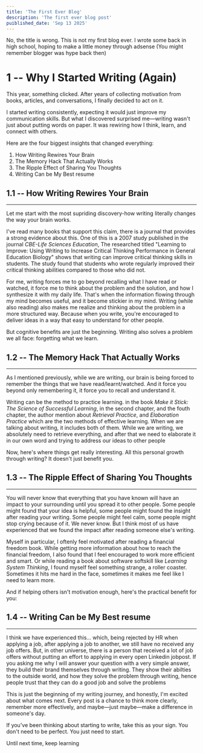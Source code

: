 ```yaml
---
title: 'The First Ever Blog'
description: 'The first ever blog post'
puiblished_date: 'Sep 13 2025'
---
```


No, the title is wrong. This is not my first blog ever. I wrote some back in high school, hoping to make a little money through adsense (You might remember blogger was hype back then)

# 1 -- Why I Started Writing (Again)

This year, something clicked. After years of collecting motivation from books, articles, and conversations, I finally decided to act on it.

I started writing consistently, expecting it would just improve my communication skills. But what I discovered surprised me—writing wasn't just about putting words on paper. It was rewiring how I think, learn, and connect with others.

Here are the four biggest insights that changed everything:

1. How Writing Rewires Your Brain
2. The Memory Hack That Actually Works
3. The Ripple Effect of Sharing You Thoughts
4. Writing Can be My Best resume

## 1.1 -- How Writing Rewires Your Brain

<hr />

Let me start with the most supriding discovery-how writing literally changes the way your brain works.

I've read many books that support this claim, there is a journal that provides a strong evidence about this. One of this is a 2007 study published in the journal _CBE-Life Sciences Education_, The researched titled "Learning to Improve: Using Writing to Increase Critical Thinking Performance in General Education Biology" shows that writing can improve critical thinking skills in students. The study found that students who wrote regularly improved their critical thinking abilities compared to those who did not.

For me, writing forces me to go beyond recalling what I have read or watched, it force me to think about the problem and the solution, and how I synthesize it with my daily life. That's when the information flowing through my mind becomes useful, and it become stickier in my mind. Writing (while also reading) also makes me realize and thinking about the problem in a more structured way. Because when you write, you're encouraged to deliver ideas in a way that easy to understand for other people.

But cognitive benefits are just the beginning. Writing also solves a problem we all face: forgetting what we learn.

## 1.2 -- The Memory Hack That Actually Works

<hr />

As I mentioned previously, while we are writing, our brain is being forced to remember the things that we have read/learnt/watched. And it force you beyond only remembering it, it force you to recall and understand it.

Writing can be the method to practice learning. in the book _Make it Stick: The Science of Successful Learning_, in the second chapter, and the fouth chapter, the author mention about _Retrieval Practice_, and _Elaboration Practice_ which are the two methods of effective learning. When we are talking about writing, it includes both of them. While we are writing, we absolutely need to retrieve everything, and after that we need to elaborate it in our own word and trying to address our ideas to other people

Now, here's where things get really interesting. All this personal growth through writing? It doesn't just benefit you.

## 1.3 -- The Ripple Effect of Sharing You Thoughts

<hr />

You will never know that everything that you have known will have an impact to your surrounding until you spread it to other people. Some people might found that your idea is helpful, some people might found the insight after reading your writing. Some people might feel calm, some people might stop crying because of it. We never know. But I think most of us have experienced that we found the impact after reading someone else's writing.

Myself in particular, I oftenly feel motivated after reading a financial freedom book. While getting more information about how to reach the financial freedom, I also found that I feel encouraged to work more efficient and smart. Or while reading a book about software softskill like _Learning System Thinking_, I found myself feel something strange, a roller coaster. Sometimes it hits me hard in the face, sometimes it makes me feel like I need to learn more.

And if helping others isn't motivation enough, here's the practical benefit for you:

## 1.4 -- Writing Can be My Best resume

<hr />

I think we have experienced this... which, being rejected by HR when applying a job, after applying a job to another, we still have no received any job offers. But, in other universe, there is a person that received a lot of job offers without putting an effort to applying in every open Linkedin jobpost. If you asking me why I will answer your question with a very simple answer, they build their brand themselves through writing. They show their abilties to the outside world, and how they solve the problem through writing, hence people trust that they can do a good job and solve the problems

This is just the beginning of my writing journey, and honestly, I'm excited about what comes next. Every post is a chance to think more clearly, remember more effectively, and maybe—just maybe—make a difference in someone's day.

If you've been thinking about starting to write, take this as your sign. You don't need to be perfect. You just need to start.

Until next time, keep learning
